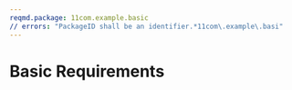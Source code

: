 ```yaml
---
reqmd.package: 11com.example.basic
// errors: "PackageID shall be an identifier.*11com\.example\.basi"
---
```


# Basic Requirements
